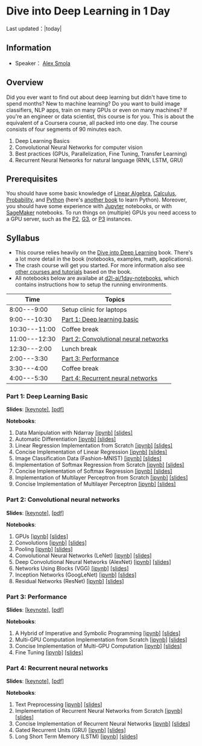 # Dive into Deep Learning in 1 Day

Last updated：|today|

## Information

- Speaker： [Alex Smola](https://alex.smola.org/)

## Overview

Did you ever want to find out about deep learning but didn't have time
to spend months? New to machine learning? Do you want to build image
classifiers, NLP apps, train on many GPUs or even on many machines?
If you're an engineer or data scientist, this course is for you.
This is about the equivalent of a Coursera course, all packed into one
day. The course consists of four segments of 90 minutes each.

1. Deep Learning Basics
1. Convolutional Neural Networks for computer vision
1. Best practices (GPUs, Parallelization, Fine Tuning, Transfer Learning)
1. Recurrent Neural Networks for natural language (RNN, LSTM, GRU)

## Prerequisites

You should have some basic knowledge of
[Linear Algebra](http://numpy.d2l.ai/chapter_preliminaries/scalar-tensor.html),
[Calculus](http://numpy.d2l.ai/chapter_preliminaries/calculus.html),
[Probability](http://numpy.d2l.ai/chapter_preliminaries/probability.html), and
[Python](https://learnpythonthehardway.org/) (here's
[another book](https://www.diveinto.org/python3/table-of-contents.html) to learn
Python). Moreover, you should have some experience with
[Jupyter](https://jupyter.org/) notebooks, or with
[SageMaker](http://aws.amazon.com/sagemaker) notebooks. To run things
on (multiple) GPUs you need access to a GPU server, such as the
[P2](https://aws.amazon.com/ec2/instance-types/p2/),
[G3](https://aws.amazon.com/ec2/instance-types/g3/), or
[P3](https://aws.amazon.com/ec2/instance-types/p3/)
instances.


## Syllabus

- This course relies heavily on the
  [Dive into Deep Learning](http://numpy.d2l.ai) book. There's a lot more
  detail in the book (notebooks, examples, math, applications).
- The crash course will get you started. For more information also see [other
  courses and tutorials](http://courses.d2l.ai) based on the book.
- All notebooks below are availabe at [d2l-ai/1day-notebooks](https://github.com/d2l-ai/1day-notebooks), which contains instructions how to setup the running environments.


| Time | Topics |
| --- | --- |
| 8:00---9:00 | Setup clinic for laptops |
| 9:00---10:30 | [Part 1: Deep learning basic](#part-1-deep-learning-basic) |
| 10:30---11:00 | Coffee break |
| 11:00---12:30 | [Part 2: Convolutional neural networks](#part-2-convolutional-neural-networks) |
| 12:30---2:00 | Lunch break |
| 2:00---3:30 | [Part 3: Performance](#part-3-performance) |
| 3:30---4:00 | Coffee break |
| 4:00---5:30 | [Part 4: Recurrent neural networks](#part-4-recurrent-neural-networks) |


### Part 1: Deep Learning Basic

**Slides**: [[keynote]](slides/Part-1.key), [[pdf]](slides/Part-1.pdf)

**Notebooks**:

1. Data Manipulation with Ndarray  [[ipynb]](https://github.com/mli/d2l-1day-notebooks/blob/master/notebooks-1/1-ndarray.ipynb)  [[slides]](https://nbviewer.jupyter.org/format/slides/github/mli/d2l-1day-notebooks/blob/master/notebooks-1/1-ndarray.ipynb#/)
1. Automatic Differentiation  [[ipynb]](https://github.com/mli/d2l-1day-notebooks/blob/master/notebooks-1/2-autograd.ipynb)  [[slides]](https://nbviewer.jupyter.org/format/slides/github/mli/d2l-1day-notebooks/blob/master/notebooks-1/2-autograd.ipynb#/)
1. Linear Regression Implementation from Scratch  [[ipynb]](https://github.com/mli/d2l-1day-notebooks/blob/master/notebooks-1/3-linear-regression-scratch.ipynb)  [[slides]](https://nbviewer.jupyter.org/format/slides/github/mli/d2l-1day-notebooks/blob/master/notebooks-1/3-linear-regression-scratch.ipynb#/)
1. Concise Implementation of Linear Regression  [[ipynb]](https://github.com/mli/d2l-1day-notebooks/blob/master/notebooks-1/4-linear-regression-gluon.ipynb)  [[slides]](https://nbviewer.jupyter.org/format/slides/github/mli/d2l-1day-notebooks/blob/master/notebooks-1/4-linear-regression-gluon.ipynb#/)
1. Image Classification Data (Fashion-MNIST)  [[ipynb]](https://github.com/mli/d2l-1day-notebooks/blob/master/notebooks-1/5-fashion-mnist.ipynb)  [[slides]](https://nbviewer.jupyter.org/format/slides/github/mli/d2l-1day-notebooks/blob/master/notebooks-1/5-fashion-mnist.ipynb#/)
1. Implementation of Softmax Regression from Scratch  [[ipynb]](https://github.com/mli/d2l-1day-notebooks/blob/master/notebooks-1/6-softmax-regression-scratch.ipynb)  [[slides]](https://nbviewer.jupyter.org/format/slides/github/mli/d2l-1day-notebooks/blob/master/notebooks-1/6-softmax-regression-scratch.ipynb#/)
1. Concise Implementation of Softmax Regression  [[ipynb]](https://github.com/mli/d2l-1day-notebooks/blob/master/notebooks-1/7-softmax-regression-gluon.ipynb)  [[slides]](https://nbviewer.jupyter.org/format/slides/github/mli/d2l-1day-notebooks/blob/master/notebooks-1/7-softmax-regression-gluon.ipynb#/)
1. Implementation of Multilayer Perceptron from Scratch  [[ipynb]](https://github.com/mli/d2l-1day-notebooks/blob/master/notebooks-1/8-mlp-scratch.ipynb)  [[slides]](https://nbviewer.jupyter.org/format/slides/github/mli/d2l-1day-notebooks/blob/master/notebooks-1/8-mlp-scratch.ipynb#/)
1. Concise Implementation of Multilayer Perceptron  [[ipynb]](https://github.com/mli/d2l-1day-notebooks/blob/master/notebooks-1/9-mlp-gluon.ipynb)  [[slides]](https://nbviewer.jupyter.org/format/slides/github/mli/d2l-1day-notebooks/blob/master/notebooks-1/9-mlp-gluon.ipynb#/)

### Part 2: Convolutional neural networks

**Slides**: [[keynote]](slides/Part-2.key), [[pdf]](slides/Part-2.pdf)

**Notebooks**:

1. GPUs                                          [[ipynb]](https://github.com/mli/d2l-1day-notebooks/blob/master/notebooks-2/1-use-gpu.ipynb)  [[slides]](https://nbviewer.jupyter.org/format/slides/github/mli/d2l-1day-notebooks/blob/master/notebooks-2/1-use-gpu.ipynb#/)
1. Convolutions                                  [[ipynb]](https://github.com/mli/d2l-1day-notebooks/blob/master/notebooks-2/2-conv-layer.ipynb)  [[slides]](https://nbviewer.jupyter.org/format/slides/github/mli/d2l-1day-notebooks/blob/master/notebooks-2/2-conv-layer.ipynb#/)
1. Pooling                                       [[ipynb]](https://github.com/mli/d2l-1day-notebooks/blob/master/notebooks-2/3-pooling.ipynb)  [[slides]](https://nbviewer.jupyter.org/format/slides/github/mli/d2l-1day-notebooks/blob/master/notebooks-2/3-pooling.ipynb#/)
1. Convolutional Neural Networks (LeNet)         [[ipynb]](https://github.com/mli/d2l-1day-notebooks/blob/master/notebooks-2/4-lenet.ipynb)  [[slides]](https://nbviewer.jupyter.org/format/slides/github/mli/d2l-1day-notebooks/blob/master/notebooks-2/4-lenet.ipynb#/)
1. Deep Convolutional Neural Networks (AlexNet)  [[ipynb]](https://github.com/mli/d2l-1day-notebooks/blob/master/notebooks-2/5-alexnet.ipynb)  [[slides]](https://nbviewer.jupyter.org/format/slides/github/mli/d2l-1day-notebooks/blob/master/notebooks-2/5-alexnet.ipynb#/)
1. Networks Using Blocks (VGG)                   [[ipynb]](https://github.com/mli/d2l-1day-notebooks/blob/master/notebooks-2/6-vgg.ipynb)  [[slides]](https://nbviewer.jupyter.org/format/slides/github/mli/d2l-1day-notebooks/blob/master/notebooks-2/6-vgg.ipynb#/)
1. Inception Networks (GoogLeNet)                [[ipynb]](https://github.com/mli/d2l-1day-notebooks/blob/master/notebooks-2/7-googlenet.ipynb)  [[slides]](https://nbviewer.jupyter.org/format/slides/github/mli/d2l-1day-notebooks/blob/master/notebooks-2/7-googlenet.ipynb#/)
1. Residual Networks (ResNet)                    [[ipynb]](https://github.com/mli/d2l-1day-notebooks/blob/master/notebooks-2/8-resnet.ipynb)  [[slides]](https://nbviewer.jupyter.org/format/slides/github/mli/d2l-1day-notebooks/blob/master/notebooks-2/8-resnet.ipynb#/)

### Part 3: Performance

**Slides**: [[keynote]](slides/Part-3.key), [[pdf]](slides/Part-3.pdf)

**Notebooks**:

1. A Hybrid of Imperative and Symbolic Programming    [[ipynb]](https://github.com/mli/d2l-1day-notebooks/blob/master/notebooks-3/1-hybridize.ipynb)  [[slides]](https://nbviewer.jupyter.org/format/slides/github/mli/d2l-1day-notebooks/blob/master/notebooks-3/1-hybridize.ipynb#/)
1. Multi-GPU Computation Implementation from Scratch  [[ipynb]](https://github.com/mli/d2l-1day-notebooks/blob/master/notebooks-3/2-multiple-gpus.ipynb)  [[slides]](https://nbviewer.jupyter.org/format/slides/github/mli/d2l-1day-notebooks/blob/master/notebooks-3/2-multiple-gpus.ipynb#/)
1. Concise Implementation of Multi-GPU Computation    [[ipynb]](https://github.com/mli/d2l-1day-notebooks/blob/master/notebooks-3/3-multiple-gpus-gluon.ipynb)  [[slides]](https://nbviewer.jupyter.org/format/slides/github/mli/d2l-1day-notebooks/blob/master/notebooks-3/3-multiple-gpus-gluon.ipynb#/)
1. Fine Tuning                                        [[ipynb]](https://github.com/mli/d2l-1day-notebooks/blob/master/notebooks-3/4-fine-tuning.ipynb)  [[slides]](https://nbviewer.jupyter.org/format/slides/github/mli/d2l-1day-notebooks/blob/master/notebooks-3/4-fine-tuning.ipynb#/)


### Part 4: Recurrent neural networks

**Slides**: [[keynote]](slides/Part-4.key), [[pdf]](slides/Part-4.pdf)

**Notebooks**:

1. Text Preprocessing                                        [[ipynb]](https://github.com/mli/d2l-1day-notebooks/blob/master/notebooks-4/1-text-preprocessing.ipynb)  [[slides]](https://nbviewer.jupyter.org/format/slides/github/mli/d2l-1day-notebooks/blob/master/notebooks-4/1-text-preprocessing.ipynb#/)
1. Implementation of Recurrent Neural Networks from Scratch  [[ipynb]](https://github.com/mli/d2l-1day-notebooks/blob/master/notebooks-4/2-rnn-scratch.ipynb)  [[slides]](https://nbviewer.jupyter.org/format/slides/github/mli/d2l-1day-notebooks/blob/master/notebooks-4/2-rnn-scratch.ipynb#/)
1. Concise Implementation of Recurrent Neural Networks       [[ipynb]](https://github.com/mli/d2l-1day-notebooks/blob/master/notebooks-4/3-rnn-gluon.ipynb)  [[slides]](https://nbviewer.jupyter.org/format/slides/github/mli/d2l-1day-notebooks/blob/master/notebooks-4/3-rnn-gluon.ipynb#/)
1. Gated Recurrent Units (GRU)                               [[ipynb]](https://github.com/mli/d2l-1day-notebooks/blob/master/notebooks-4/4-gru.ipynb)  [[slides]](https://nbviewer.jupyter.org/format/slides/github/mli/d2l-1day-notebooks/blob/master/notebooks-4/4-gru.ipynb#/)
1. Long Short Term Memory (LSTM)                             [[ipynb]](https://github.com/mli/d2l-1day-notebooks/blob/master/notebooks-4/5-lstm.ipynb)  [[slides]](https://nbviewer.jupyter.org/format/slides/github/mli/d2l-1day-notebooks/blob/master/notebooks-4/5-lstm.ipynb#/)


